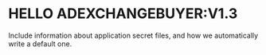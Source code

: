# HELLO ADEXCHANGEBUYER:V1.3


Include information about application secret files, and how we automatically write a default one.
